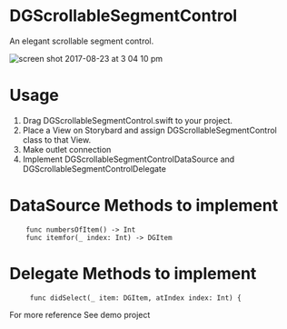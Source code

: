 
# DGScrollableSegmentControl
An elegant scrollable segment control.

![screen shot 2017-08-23 at 3 04 10 pm](https://user-images.githubusercontent.com/12591229/29608611-626764ce-8814-11e7-9c13-20729ac74e5c.png)

# Usage
1. Drag DGScrollableSegmentControl.swift to your project.
2. Place a View on Storybard and assign DGScrollableSegmentControl class to that View.
3. Make outlet connection
4. Implement DGScrollableSegmentControlDataSource and DGScrollableSegmentControlDelegate

# DataSource Methods to implement 
        func numbersOfItem() -> Int 
        func itemfor(_ index: Int) -> DGItem 

# Delegate Methods to implement 
         func didSelect(_ item: DGItem, atIndex index: Int) {

For more reference See demo project


